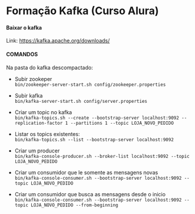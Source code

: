 
# Formação Kafka (Curso Alura)

#### Baixar o kafka

Link: https://kafka.apache.org/downloads/

#### COMANDOS
Na pasta do kafka descompactado:

* Subir zookeper  
`bin/zookeeper-server-start.sh config/zookeeper.properties`

* Subir kafka  
`bin/kafka-server-start.sh config/server.properties`

* Criar um topic no kafka  
`bin/kafka-topics.sh --create --bootstrap-server localhost:9092 --replication-factor 1 --partitions 1 --topic LOJA_NOVO_PEDIDO`

* Listar os topics existentes:  
`bin/kafka-topics.sh --list --bootstrap-server localhost:9092`

* Criar um producer  
`bin/kafka-console-producer.sh --broker-list localhost:9092 --topic LOJA_NOVO_PEDIDO`

* Criar um consumidor que le somente as mensagens novas  
`bin/kafka-console-consumer.sh --bootstrap-server localhost:9092 --topic LOJA_NOVO_PEDIDO`

* Criar um consumidor que busca as mensagens desde o inicio  
`bin/kafka-console-consumer.sh --bootstrap-server localhost:9092 --topic LOJA_NOVO_PEDIDO --from-beginning`
	


